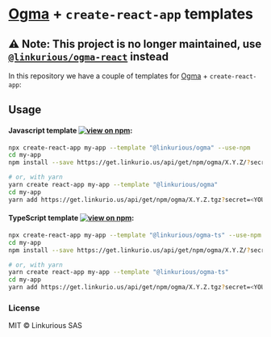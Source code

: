 # [Ogma](https://ogma.linkurio.us) + `create-react-app` templates

## ⚠️ Note: This project is no longer maintained, use [`@linkurious/ogma-react`](https://github.com/linkurious/ogma-react) instead

In this repository we have a couple of templates for [Ogma](https://ogma.linkurio.us) + `create-react-app`:

## Usage

#### Javascript template [![view on npm](https://img.shields.io/npm/v/@linkurious/cra-template-ogma.svg)](https://npmjs.org/package/@linkurious/cra-template-ogma):

```sh
npx create-react-app my-app --template "@linkurious/ogma" --use-npm
cd my-app
npm install --save https://get.linkurio.us/api/get/npm/ogma/X.Y.Z/?secret=<YOUR-API-KEY>

# or, with yarn
yarn create react-app my-app --template "@linkurious/ogma"
cd my-app
yarn add https://get.linkurio.us/api/get/npm/ogma/X.Y.Z.tgz?secret=<YOUR-API-KEY>
```

#### TypeScript template [![view on npm](https://img.shields.io/npm/v/@linkurious/cra-template-ogma-ts.svg)](https://npmjs.org/package/@linkurious/cra-template-ogma-ts):

```sh
npx create-react-app my-app --template "@linkurious/ogma-ts" --use-npm
cd my-app
npm install --save https://get.linkurio.us/api/get/npm/ogma/X.Y.Z/?secret=<YOUR-API-KEY>

# or, with yarn
yarn create react-app my-app --template "@linkurious/ogma-ts"
cd my-app
yarn add https://get.linkurio.us/api/get/npm/ogma/X.Y.Z.tgz?secret=<YOUR-API-KEY>
```

### License

MIT &copy; Linkurious SAS
